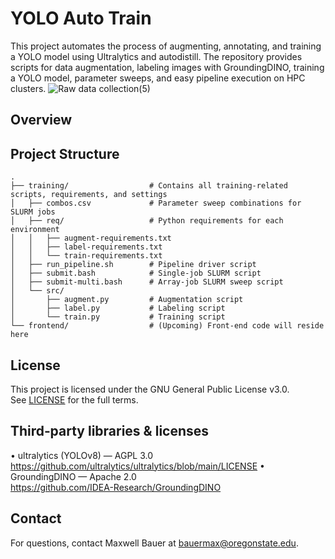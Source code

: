 # YOLO Auto Train

This project automates the process of augmenting, annotating, and training a YOLO model using Ultralytics and autodistill. The repository provides scripts for data augmentation, labeling images with GroundingDINO, training a YOLO model, parameter sweeps, and easy pipeline execution on HPC clusters.
![Raw data collection(5)](https://github.com/user-attachments/assets/11aa56f7-20bd-4a45-a206-b6933ed3c609)

## Overview

## Project Structure

```
.
├── training/                  # Contains all training-related scripts, requirements, and settings
│   ├── combos.csv             # Parameter sweep combinations for SLURM jobs
│   ├── req/                   # Python requirements for each environment
│   │   ├── augment-requirements.txt
│   │   ├── label-requirements.txt
│   │   └── train-requirements.txt
│   ├── run_pipeline.sh        # Pipeline driver script
│   ├── submit.bash            # Single-job SLURM script
│   ├── submit-multi.bash      # Array-job SLURM sweep script
│   └── src/
│       ├── augment.py         # Augmentation script
│       ├── label.py           # Labeling script
│       └── train.py           # Training script
└── frontend/                  # (Upcoming) Front-end code will reside here
```



## License

This project is licensed under the GNU General Public License v3.0.  
See [LICENSE](./LICENSE) for the full terms.

## Third‑party libraries & licenses

• ultralytics (YOLOv8) — AGPL 3.0  
  https://github.com/ultralytics/ultralytics/blob/main/LICENSE
• GroundingDINO — Apache 2.0  
  https://github.com/IDEA-Research/GroundingDINO    

## Contact

For questions, contact Maxwell Bauer at bauermax@oregonstate.edu.
